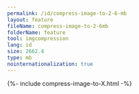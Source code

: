 ```yaml
---
permalink: /id/compress-image-to-2-6-mb
layout: feature
fileName: compress-image-to-2-6mb
folderName: feature
tool: imgcompression
lang: id
size: 2662.4
type: mb
nointernationalization: true
---
```

{%- include compress-image-to-X.html -%}
      